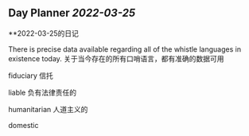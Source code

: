 ## Day Planner *2022-03-25*
**2022-03-25的日记

There is precise data available regarding all of the whistle languages in existence today.
关于当今存在的所有口哨语言，都有准确的数据可用

fiduciary
信托

liable
负有法律责任的

humanitarian
人道主义的

domestic
